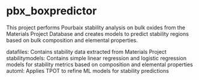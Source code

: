 # pbx_boxpredictor
This project performs Pourbaix stability analysis on bulk oxides from the Materials Project Database 
and creates models to predict stability regions based on bulk composition and elemental properties.

datafiles: Contains stability data extracted from Materials Project
stabilitymodels: Contains simple linear regression and logistic regression models for 
stability metrics based on composition and elemental properties
automl: Applies TPOT to refine ML models for stability predictions

